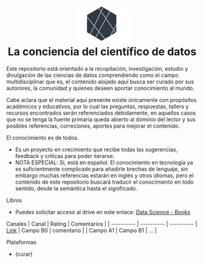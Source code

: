 
<h1 align="center">
  <img src="images/logo.png">
  <br/>
  La conciencia del científico de datos
  <br>
</h1>





Este repositorio está orientado a la recopilación, investigación, estudio y divulgación de las ciencias de datos comprendiendo como el campo multidisciplinar que es, el contenido alojado aquí busca ser curado por sus autorores, la comunidad y quienes deseen aportar conocimiento al mundo.

Cabe aclara que el material aquí presente existe únicamente con  propósitos académicos  y  educativos, por lo cual las preguntas, respuestas, tallers y recursos encontrados serán referenciados debidamente, en aquellos casos que no se tenga la fuente primaria queda abierto al dominio del lector y sus posibles referencias, correciones, aportes para mejorar el contenido.

El conocimiento es de todos.

* Es un proyecto en crecimiento que recibe todas las sugerencias, feedback y críticas para poder iterarse.
* NOTA ESPECIAL: Si, está en español. El conocimiento en tecnología ya es suficientmente complicado para añadirle brechas de lenguaje, sin embargo muchas referencias estarán en inglés y otros idiomas, pero el contenido de este repositorio buscará traducir el conocimiento en todo sentido, desde la semántica hasta el significado.



Libros
* Puedes solicitar acceso al drive en este enlace: [Data Science - Books](https://drive.google.com/drive/folders/1x4i4s690v3yUFWL93e_LO_x-xhZaSlqE?usp=sharing)

Canales
| Canal      | Rating     | Comentarios     |
| ---------- | ---------- | ----------
| [Link](www.google.com)   | Campo B0   | comentario     |
| Campo A1   | Campo B1   | ...    |

Plataformas
* (curar)




